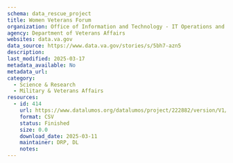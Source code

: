 ```yaml
---
schema: data_rescue_project 
title: Women Veterans Forum
organization: Office of Information and Technology - IT Operations and Services (ITOPS)
agency: Department of Veterans Affairs
websites: data.va.gov
data_source: https://www.data.va.gov/stories/s/5bh7-azn5
description: 
last_modified: 2025-03-17
metadata_available: No
metadata_url: 
category:
  - Science & Research 
  - Military & Veterans Affairs 
resources:
  - id: 414
    url: https://www.datalumos.org/datalumos/project/222882/version/V1/view
    format: CSV
    status: Finished
    size: 0.0
    download_date: 2025-03-11
    maintainer: DRP, DL
    notes: 
---
```

